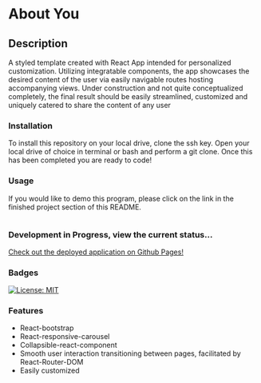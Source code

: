 # About You
## Description
A styled template created with React App intended for personalized customization. Utilizing integratable components, the app showcases the desired content of the user via easily navigable routes hosting accompanying views. Under construction and not quite conceptualized completely, the final result should be easily streamlined, customized and uniquely catered to share the content of any user

### Installation
To install this repository on your local drive, clone the ssh key. Open your local drive of choice in terminal or bash and perform a git clone. Once this has been completed you are ready to code!

### Usage
If you would like to demo this program, please click on the link in the finished project section of this README.

<img src="" >

### Development in Progress, view the current status...
[Check out the deployed application on Github Pages!](https://tfletch3018.github.io/AboutYou/)

### Badges
[![License: MIT](https://img.shields.io/badge/License-MIT-yellow.svg)](https://opensource.org/licenses/MIT)
### Features
* React-bootstrap
* React-responsive-carousel
* Collapsible-react-component
* Smooth user interaction transitioning between pages, facilitated by React-Router-DOM 
* Easily customized